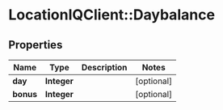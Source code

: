 # LocationIQClient::Daybalance

## Properties
Name | Type | Description | Notes
------------ | ------------- | ------------- | -------------
**day** | **Integer** |  | [optional] 
**bonus** | **Integer** |  | [optional] 


